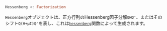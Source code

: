```julia
Hessenberg <: Factorization
```

`Hessenberg`オブジェクトは、正方行列のHessenberg因子分解`QHQ'`、またはそのシフト`Q(H+μI)Q'`を表し、これは[`hessenberg`](@ref)関数によって生成されます。
